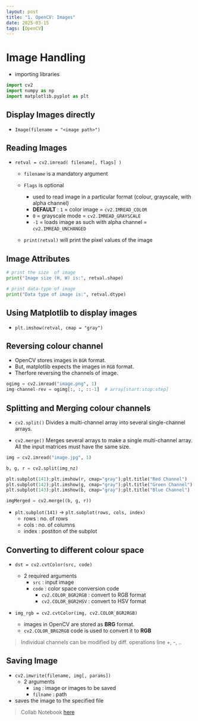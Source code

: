 ```yaml
---
layout: post
title: "1. OpenCV: Images"
date: 2025-03-15
tags: [OpenCV]
---
```

# Image Handling

- importing libraries

```python
import cv2
import numpy as np
import matplotlib.pyplot as plt
```

## Display Images directly
- `Image(filename = "<image path>")`

## Reading Images
- `retval = cv2.imread( filename[, flags] )`
    - `filename` is a mandatory argument
    - `Flags` is optional
        - used to read image in a particular format (colour, grayscale, with alpha channel)
        - **DEFAULT** : `1` = color image = `cv2.IMREAD_COLOR`
        - `0` = grayscale mode = `cv2.IMREAD_GRAYSCALE`
        - `-1` = loads image as such with alpha channel = `cv2.IMREAD_UNCHANGED`

    - `print(retval)` will print the pixel values of the image 

## Image Attributes
```python
# print the size  of image
print("Image size (H, W) is:", retval.shape)

# print data-type of image
print("Data type of image is:", retval.dtype)
```

## Using Matplotlib to display images
- `plt.imshow(retval, cmap = "gray")`

## Reversing colour channel
- OpenCV stores images in `BGR` format.
- But, matplotlib expects the images in `RGB` format.
- Therfore reversing the channels of image.

```python
ogimg = cv2.imread("image.png", 1)
img-channel-rev = ogimg[:, :, ::-1]  # array[start:stop:step]
```
## Splitting and Merging colour channels
- `cv2.split()` Divides a multi-channel array into several single-channel arrays.

- `cv2.merge()` Merges several arrays to make a single multi-channel array. All the input matrices must have the same size.

```python
img = cv2.imread("image.jpg", 1)

b, g, r = cv2.split(img_nz)

plt.subplot(141);plt.imshow(r, cmap="gray");plt.title("Red Channel")
plt.subplot(142);plt.imshow(g, cmap="gray");plt.title("Green Channel")
plt.subplot(143);plt.imshow(b, cmap="gray");plt.title("Blue Channel")

imgMerged = cv2.merge((b, g, r))
```
- `plt.subplot(141)` -> `plt.subplot(rows, cols, index)`
    - rows : no. of rows
    - cols : no. of columns
    - index : postiton of the subplot

## Converting to different colour space

- `dst = cv2.cvtColor(src, code)`
    - 2 required arguments
        - `src` : input image
        - `code` : color space conversion code
            - `cv2.COLOR_BGR2RGB` : convert to RGB format 
            - `cv2.COLOR_BGR2HSV` : convert to HSV format
    
- `img_rgb = cv2.cvtColor(img, cv2.COLOR_BGR2RGB)`
    - images in OpenCV are stored as **BRG** format.
    - `cv2.COLOR_BRG2RGB` code is used to convert it to **RGB**

> Individual channels can be modified by diff. operations line +, -, ..

## Saving Image
- `cv2.imwrite(filename, img[, params])`
    - 2 arguments
        - `img` : image or images to be saved
        - `filname` : path
- saves the image to the specified file

> Collab Notebook [here](https://github.com/Kush-Singh-26/Learning-Opencv/blob/main/OpenCV_1.ipynb) 